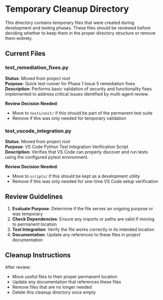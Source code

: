# Temporary Cleanup Directory

This directory contains temporary files that were created during development and testing phases. These files should be reviewed before deciding whether to keep them in the proper directory structure or remove them entirely.

## Current Files

### test_remediation_fixes.py
**Status**: Moved from project root  
**Purpose**: Quick test runner for Phase 1 Issue 5 remediation fixes  
**Description**: Performs basic validation of security and functionality fixes implemented to address critical issues identified by multi-agent review.

**Review Decision Needed**: 
- Move to `tests/unit/` if this should be part of the permanent test suite
- Remove if this was only needed for temporary validation

### test_vscode_integration.py
**Status**: Moved from project root  
**Purpose**: VS Code Python Test Integration Verification Script  
**Description**: Verifies that VS Code can properly discover and run tests using the configured pytest environment.

**Review Decision Needed**: 
- Move to `scripts/` if this should be kept as a development utility
- Remove if this was only needed for one-time VS Code setup verification

## Review Guidelines

1. **Evaluate Purpose**: Determine if the file serves an ongoing purpose or was temporary
2. **Check Dependencies**: Ensure any imports or paths are valid if moving to permanent location
3. **Test Integration**: Verify the file works correctly in its intended location
4. **Documentation**: Update any references to these files in project documentation

## Cleanup Instructions

After review:
- Move useful files to their proper permanent location
- Update any documentation that references these files
- Remove files that are no longer needed
- Delete this cleanup directory once empty